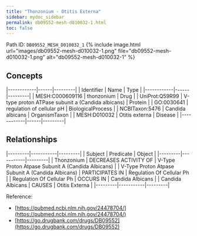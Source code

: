 ```yaml
---
title: "Thonzonium - Otitis Externa"
sidebar: mydoc_sidebar
permalink: db09552-mesh-d010032-1.html
toc: false 
---
```



Path ID: `DB09552_MESH_D010032_1`
{% include image.html url="images/db09552-mesh-d010032-1.png" file="db09552-mesh-d010032-1.png" alt="db09552-mesh-d010032-1" %}

## Concepts

|------------|------|---------|
| Identifier | Name | Type    |
|------------|------|---------|
| MESH:C000609116 | thonzonium | Drug |
| UniProt:Q59R99 | V-type proton ATPase subunit a (Candida albicans) | Protein |
| GO:0030641 | regulation of cellular pH | BiologicalProcess |
| NCBITaxon:5476 | Candida albicans | OrganismTaxon |
| MESH:D010032 | Otitis externa | Disease |
|------------|------|---------|

## Relationships

|---------|-----------|---------|
| Subject | Predicate | Object  |
|---------|-----------|---------|
| Thonzonium | DECREASES ACTIVITY OF | V-Type Proton Atpase Subunit A (Candida Albicans) |
| V-Type Proton Atpase Subunit A (Candida Albicans) | PARTICIPATES IN | Regulation Of Cellular Ph |
| Regulation Of Cellular Ph | OCCURS IN | Candida Albicans |
| Candida Albicans | CAUSES | Otitis Externa |
|---------|-----------|---------|

Reference: 
  - [https://pubmed.ncbi.nlm.nih.gov/24478704/](https://pubmed.ncbi.nlm.nih.gov/24478704/)
  - [https://go.drugbank.com/drugs/DB09552](https://go.drugbank.com/drugs/DB09552)
